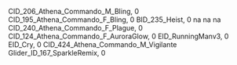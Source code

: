 CID_206_Athena_Commando_M_Bling, 0
CID_195_Athena_Commando_F_Bling, 0
BID_235_Heist, 0
na
na
na
CID_240_Athena_Commando_F_Plague, 0
CID_124_Athena_Commando_F_AuroraGlow, 0
EID_RunningManv3, 0
EID_Cry, 0
CID_424_Athena_Commando_M_Vigilante
Glider_ID_167_SparkleRemix, 0
